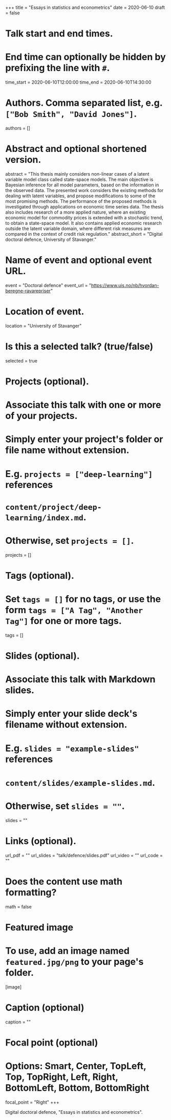 +++
title = "Essays in statistics and econometrics"
date = 2020-06-10
draft = false

# Talk start and end times.
#   End time can optionally be hidden by prefixing the line with `#`.
time_start = 2020-06-10T12:00:00
time_end = 2020-06-10T14:30:00

# Authors. Comma separated list, e.g. `["Bob Smith", "David Jones"]`.
authors = []

# Abstract and optional shortened version.
abstract = "This thesis mainly considers non-linear cases of a latent variable model class called state-space models. The main objective is Bayesian inference for all model parameters, based on the information in the observed data. The presented work considers the existing methods for dealing with latent variables, and propose modifications to some of the most promising methods. The performance of the proposed methods is investigated through applications on economic time series data. The thesis also includes research of a more applied nature, where an existing economic model for commodity prices is extended with a stochastic trend, to obtain a state-space model. It also contains applied economic research outside the latent variable domain, where different risk measures are compared in the context of credit risk regulation."
abstract_short = "Digital doctoral defence, University of Stavanger."

# Name of event and optional event URL.
event = "Doctoral defence"
event_url = "https://www.uis.no/nb/hvordan-beregne-ravarepriser"

# Location of event.
location = "University of Stavanger"

# Is this a selected talk? (true/false)
selected = true

# Projects (optional).
#   Associate this talk with one or more of your projects.
#   Simply enter your project's folder or file name without extension.
#   E.g. `projects = ["deep-learning"]` references 
#   `content/project/deep-learning/index.md`.
#   Otherwise, set `projects = []`.
projects = []

# Tags (optional).
#   Set `tags = []` for no tags, or use the form `tags = ["A Tag", "Another Tag"]` for one or more tags.
tags = []

# Slides (optional).
#   Associate this talk with Markdown slides.
#   Simply enter your slide deck's filename without extension.
#   E.g. `slides = "example-slides"` references 
#   `content/slides/example-slides.md`.
#   Otherwise, set `slides = ""`.
slides = ""

# Links (optional).
url_pdf = ""
url_slides = "talk/defence/slides.pdf"
url_video = ""
url_code = ""

# Does the content use math formatting?
math = false

# Featured image
# To use, add an image named `featured.jpg/png` to your page's folder. 
[image]
  # Caption (optional)
  caption = ""

  # Focal point (optional)
  # Options: Smart, Center, TopLeft, Top, TopRight, Left, Right, BottomLeft, Bottom, BottomRight
  focal_point = "Right"
+++

Digital doctoral defence, "Essays in statistics and econometrics".
